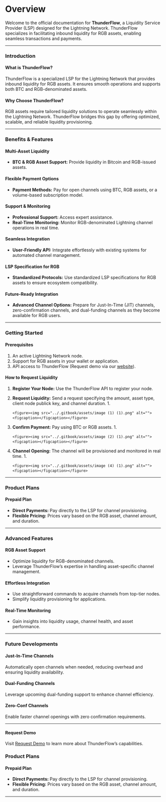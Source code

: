 # Overview

Welcome to the official documentation for **ThunderFlow**, a Liquidity Service Provider (LSP) designed for the Lightning Network. ThunderFlow specializes in facilitating inbound liquidity for RGB assets, enabling seamless transactions and payments.

***

### Introduction

#### What is ThunderFlow?

ThunderFlow is a specialized LSP for the Lightning Network that provides inbound liquidity for RGB assets. It ensures smooth operations and supports both BTC and RGB-denominated assets.

#### Why Choose ThunderFlow?

RGB assets require tailored liquidity solutions to operate seamlessly within the Lightning Network. ThunderFlow bridges this gap by offering optimized, scalable, and reliable liquidity provisioning.

***

### Benefits & Features

#### Multi-Asset Liquidity

* **BTC & RGB Asset Support:** Provide liquidity in Bitcoin and RGB-issued assets.

#### Flexible Payment Options

* **Payment Methods:** Pay for open channels using BTC, RGB assets, or a volume-based subscription model.

#### Support & Monitoring

* **Professional Support:** Access expert assistance.
* **Real-Time Monitoring:** Monitor RGB-denominated Lightning channel operations in real time.

#### Seamless Integration

* **User-Friendly API:** Integrate effortlessly with existing systems for automated channel management.

#### LSP Specification for RGB

* **Standardized Protocols:** Use standardized LSP specifications for RGB assets to ensure ecosystem compatibility.

#### Future-Ready Integration

* **Advanced Channel Options:** Prepare for Just-In-Time (JIT) channels, zero-confirmation channels, and dual-funding channels as they become available for RGB users.

***

### Getting Started

#### Prerequisites

1. An active Lightning Network node.
2. Support for RGB assets in your wallet or application.
3. API access to ThunderFlow (Request demo via our [website](https://www.thunderstack.org/?demo=true)).

#### How to Request Liquidity

1. **Register Your Node:** Use the ThunderFlow API to register your node.
2. **Request Liquidity:** Send a request specifying the amount, asset type, client node publick key, and channel duration.
   1.

       <figure><img src="../.gitbook/assets/image (1) (1).png" alt=""><figcaption></figcaption></figure>
3. **Confirm Payment:** Pay using BTC or RGB assets.
   1.

       <figure><img src="../.gitbook/assets/image (2) (1).png" alt=""><figcaption></figcaption></figure>
4. **Channel Opening:** The channel will be provisioned and monitored in real time.
   1.

       <figure><img src="../.gitbook/assets/image (4) (1).png" alt=""><figcaption></figcaption></figure>

***

### Product Plans

#### Prepaid Plan

* **Direct Payments:** Pay directly to the LSP for channel provisioning.
* **Flexible Pricing:** Prices vary based on the RGB asset, channel amount, and duration.

***

### Advanced Features

#### RGB Asset Support

* Optimize liquidity for RGB-denominated channels.
* Leverage ThunderFlow’s expertise in handling asset-specific channel management.

#### Effortless Integration

* Use straightforward commands to acquire channels from top-tier nodes.
* Simplify liquidity provisioning for applications.

#### Real-Time Monitoring

* Gain insights into liquidity usage, channel health, and asset performance.

***

### Future Developments

#### Just-In-Time Channels

Automatically open channels when needed, reducing overhead and ensuring liquidity availability.

#### Dual-Funding Channels

Leverage upcoming dual-funding support to enhance channel efficiency.

#### Zero-Conf Channels

Enable faster channel openings with zero confirmation requirements.

***

#### Request Demo

Visit [Request Demo](https://www.thunderstack.org/request-demo) to learn more about ThunderFlow’s capabilities.



### Product Plans

#### Prepaid Plan

* **Direct Payments:** Pay directly to the LSP for channel provisioning.
* **Flexible Pricing:** Prices vary based on the RGB asset, channel amount, and duration.

***
